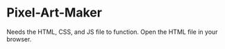 # Pixel-Art-Maker
Needs the HTML, CSS, and JS file to function.
Open the HTML file in your browser.
